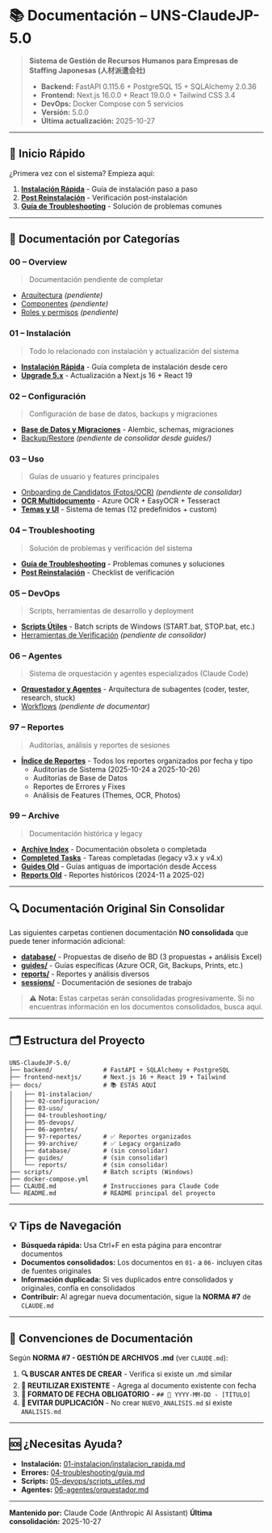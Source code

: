 # 📚 Documentación – UNS-ClaudeJP-5.0

> **Sistema de Gestión de Recursos Humanos para Empresas de Staffing Japonesas (人材派遣会社)**
>
> - **Backend:** FastAPI 0.115.6 + PostgreSQL 15 + SQLAlchemy 2.0.36
> - **Frontend:** Next.js 16.0.0 + React 19.0.0 + Tailwind CSS 3.4
> - **DevOps:** Docker Compose con 5 servicios
> - **Versión:** 5.0.0
> - **Última actualización:** 2025-10-27

---

## 🚀 Inicio Rápido

¿Primera vez con el sistema? Empieza aquí:
1. **[Instalación Rápida](./01-instalacion/instalacion_rapida.md)** - Guía de instalación paso a paso
2. **[Post Reinstalación](./04-troubleshooting/post_reinstalacion.md)** - Verificación post-instalación
3. **[Guía de Troubleshooting](./04-troubleshooting/guia.md)** - Solución de problemas comunes

---

## 📖 Documentación por Categorías

### 00 – Overview
> Documentación pendiente de completar
- [Arquitectura](./00-overview/arquitectura.md) *(pendiente)*
- [Componentes](./00-overview/componentes.md) *(pendiente)*
- [Roles y permisos](./00-overview/roles-permisos.md) *(pendiente)*

### 01 – Instalación
> Todo lo relacionado con instalación y actualización del sistema
- **[Instalación Rápida](./01-instalacion/instalacion_rapida.md)** - Guía completa de instalación desde cero
- **[Upgrade 5.x](./01-instalacion/upgrade_5.x.md)** - Actualización a Next.js 16 + React 19

### 02 – Configuración
> Configuración de base de datos, backups y migraciones
- **[Base de Datos y Migraciones](./02-configuracion/base_datos.md)** - Alembic, schemas, migraciones
- [Backup/Restore](./02-configuracion/backup_restore.md) *(pendiente de consolidar desde guides/)*

### 03 – Uso
> Guías de usuario y features principales
- [Onboarding de Candidatos (Fotos/OCR)](./03-uso/onboarding_candidatos.md) *(pendiente de consolidar)*
- **[OCR Multidocumento](./03-uso/ocr_multi_documento.md)** - Azure OCR + EasyOCR + Tesseract
- **[Temas y UI](./03-uso/temas_y_ui.md)** - Sistema de temas (12 predefinidos + custom)

### 04 – Troubleshooting
> Solución de problemas y verificación del sistema
- **[Guía de Troubleshooting](./04-troubleshooting/guia.md)** - Problemas comunes y soluciones
- **[Post Reinstalación](./04-troubleshooting/post_reinstalacion.md)** - Checklist de verificación

### 05 – DevOps
> Scripts, herramientas de desarrollo y deployment
- **[Scripts Útiles](./05-devops/scripts_utiles.md)** - Batch scripts de Windows (START.bat, STOP.bat, etc.)
- [Herramientas de Verificación](./05-devops/herramientas_verificacion.md) *(pendiente de consolidar)*

### 06 – Agentes
> Sistema de orquestación y agentes especializados (Claude Code)
- **[Orquestador y Agentes](./06-agentes/orquestador.md)** - Arquitectura de subagentes (coder, tester, research, stuck)
- [Workflows](./06-agentes/workflows.md) *(pendiente de documentar)*

### 97 – Reportes
> Auditorías, análisis y reportes de sesiones
- **[Índice de Reportes](./97-reportes/README.md)** - Todos los reportes organizados por fecha y tipo
  - Auditorías de Sistema (2025-10-24 a 2025-10-26)
  - Auditorías de Base de Datos
  - Reportes de Errores y Fixes
  - Análisis de Features (Themes, OCR, Photos)

### 99 – Archive
> Documentación histórica y legacy
- **[Archive Index](./archive/README.md)** - Documentación obsoleta o completada
- **[Completed Tasks](./archive/completed-tasks/)** - Tareas completadas (legacy v3.x y v4.x)
- **[Guides Old](./archive/guides-old/)** - Guías antiguas de importación desde Access
- **[Reports Old](./archive/reports/)** - Reportes históricos (2024-11 a 2025-02)

---

## 🔍 Documentación Original Sin Consolidar

Las siguientes carpetas contienen documentación **NO consolidada** que puede tener información adicional:

- **[database/](./database/)** - Propuestas de diseño de BD (3 propuestas + análisis Excel)
- **[guides/](./guides/)** - Guías específicas (Azure OCR, Git, Backups, Prints, etc.)
- **[reports/](./reports/)** - Reportes y análisis diversos
- **[sessions/](./sessions/)** - Documentación de sesiones de trabajo

> ⚠️ **Nota:** Estas carpetas serán consolidadas progresivamente. Si no encuentras información en los documentos consolidados, busca aquí.

---

## 🗂️ Estructura del Proyecto

```
UNS-ClaudeJP-5.0/
├── backend/              # FastAPI + SQLAlchemy + PostgreSQL
├── frontend-nextjs/      # Next.js 16 + React 19 + Tailwind
├── docs/                 # 📚 ESTÁS AQUÍ
│   ├── 01-instalacion/
│   ├── 02-configuracion/
│   ├── 03-uso/
│   ├── 04-troubleshooting/
│   ├── 05-devops/
│   ├── 06-agentes/
│   ├── 97-reportes/      # ✅ Reportes organizados
│   ├── 99-archive/       # ✅ Legacy organizado
│   ├── database/         # (sin consolidar)
│   ├── guides/           # (sin consolidar)
│   └── reports/          # (sin consolidar)
├── scripts/              # Batch scripts (Windows)
├── docker-compose.yml
├── CLAUDE.md             # Instrucciones para Claude Code
└── README.md             # README principal del proyecto
```

---

## 💡 Tips de Navegación

- **Búsqueda rápida:** Usa Ctrl+F en esta página para encontrar documentos
- **Documentos consolidados:** Los documentos en `01-` a `06-` incluyen citas de fuentes originales
- **Información duplicada:** Si ves duplicados entre consolidados y originales, confía en consolidados
- **Contribuir:** Al agregar nueva documentación, sigue la **NORMA #7** de `CLAUDE.md`

---

## 📝 Convenciones de Documentación

Según **NORMA #7 - GESTIÓN DE ARCHIVOS .md** (ver `CLAUDE.md`):

1. **🔍 BUSCAR ANTES DE CREAR** - Verifica si existe un .md similar
2. **📝 REUTILIZAR EXISTENTE** - Agrega al documento existente con fecha
3. **📅 FORMATO DE FECHA OBLIGATORIO** - `## 📅 YYYY-MM-DD - [TÍTULO]`
4. **🚫 EVITAR DUPLICACIÓN** - No crear `NUEVO_ANALISIS.md` si existe `ANALISIS.md`

---

## 🆘 ¿Necesitas Ayuda?

- **Instalación:** [01-instalacion/instalacion_rapida.md](./01-instalacion/instalacion_rapida.md)
- **Errores:** [04-troubleshooting/guia.md](./04-troubleshooting/guia.md)
- **Scripts:** [05-devops/scripts_utiles.md](./05-devops/scripts_utiles.md)
- **Agentes:** [06-agentes/orquestador.md](./06-agentes/orquestador.md)

---

**Mantenido por:** Claude Code (Anthropic AI Assistant)
**Última consolidación:** 2025-10-27
